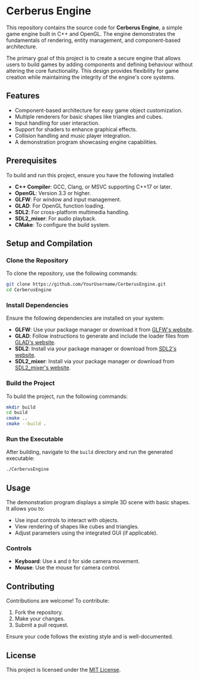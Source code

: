 # Cerberus Engine

This repository contains the source code for **Cerberus Engine**, a simple game engine built in C++ and OpenGL. The engine demonstrates the fundamentals of rendering, entity management, and component-based architecture.

The primary goal of this project is to create a secure engine that allows users to build games by adding components and defining behaviour without altering the core functionality. This design provides flexibility for game creation while maintaining the integrity of the engine's core systems.

## Features

- Component-based architecture for easy game object customization.
- Multiple renderers for basic shapes like triangles and cubes.
- Input handling for user interaction.
- Support for shaders to enhance graphical effects.
- Collision handling and music player integration.
- A demonstration program showcasing engine capabilities.

## Prerequisites

To build and run this project, ensure you have the following installed:

- **C++ Compiler**: GCC, Clang, or MSVC supporting C++17 or later.
- **OpenGL**: Version 3.3 or higher.
- **GLFW**: For window and input management.
- **GLAD**: For OpenGL function loading.
- **SDL2**: For cross-platform multimedia handling.
- **SDL2_mixer**: For audio playback.
- **CMake**: To configure the build system.

## Setup and Compilation

### Clone the Repository
To clone the repository, use the following commands:
```bash
git clone https://github.com/YourUsername/CerberusEngine.git
cd CerberusEngine
```

### Install Dependencies
Ensure the following dependencies are installed on your system:

- **GLFW**: Use your package manager or download it from [GLFW's website](https://www.glfw.org/).
- **GLAD**: Follow instructions to generate and include the loader files from [GLAD's website](https://gen.glad.sh/).
- **SDL2**: Install via your package manager or download from [SDL2's website](https://libsdl.org/).
- **SDL2_mixer**: Install via your package manager or download from [SDL2_mixer's website](https://libsdl.org/projects/SDL_mixer/).

### Build the Project
To build the project, run the following commands:
```bash
mkdir build
cd build
cmake ..
cmake --build .
```

### Run the Executable
After building, navigate to the `build` directory and run the generated executable:
```bash
./CerberusEngine
```

## Usage

The demonstration program displays a simple 3D scene with basic shapes. It allows you to:

- Use input controls to interact with objects.
- View rendering of shapes like cubes and triangles.
- Adjust parameters using the integrated GUI (if applicable).

### Controls
- **Keyboard**: Use `A` and `D` for side camera movement.
- **Mouse**: Use the mouse for camera control.


## Contributing

Contributions are welcome! To contribute:

1. Fork the repository.
2. Make your changes.
3. Submit a pull request.

Ensure your code follows the existing style and is well-documented.

## License

This project is licensed under the [MIT License](LICENSE).
```

